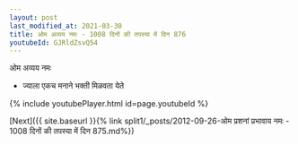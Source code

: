 ```yaml
---
layout: post
last_modified_at: 2021-03-30
title: ओम अव्यय नमः - 1008 दिनों की तपस्या में दिन 876
youtubeId: GJRldZsvQ54
---
```

 
 
 ओम अव्यय नमः  
 
 -  ज्याला एकच मनाने भक्ती मिळवता येते 
 
  
 
  
 
 
 
 
 
 


{% include youtubePlayer.html id=page.youtubeId %}
 
[Next]({{ site.baseurl }}{% link  split1/_posts/2012-09-26-ओम प्रशनां प्रभावाय नमः - 1008 दिनों की तपस्या में दिन 875.md%})
 
